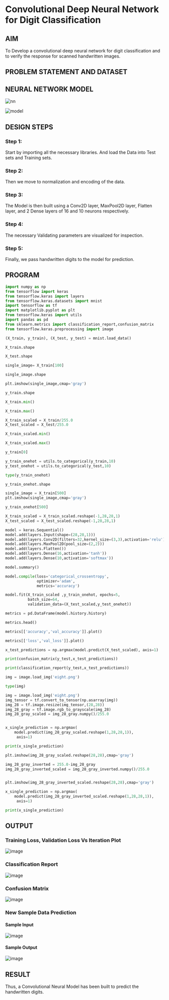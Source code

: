 # Convolutional Deep Neural Network for Digit Classification

## AIM

To Develop a convolutional deep neural network for digit classification and to verify the response for scanned handwritten images.

## PROBLEM STATEMENT AND DATASET

## NEURAL NETWORK MODEL

![nn](https://user-images.githubusercontent.com/65499285/190903314-151ecc46-ab8a-47e9-8c9e-af2d699c38c1.svg)

![model](https://user-images.githubusercontent.com/65499285/190903321-249a6aae-bc42-4d97-9f69-b488f12215a2.png)

## DESIGN STEPS

### Step 1:
Start by importing all the necessary libraries. And load the Data into Test sets and Training sets.

### Step 2:
Then we move to normalization and encoding of the data.

### Step 3:
The Model is then built using a Conv2D layer, MaxPool2D layer, Flatten layer, and 2 Dense layers of 16 and 10 neurons respectively.

### Step 4:
The necessary Validating parameters are visualized for inspection.

### Step 5:
Finally, we pass handwritten digits to the model for prediction.

## PROGRAM
```python
import numpy as np
from tensorflow import keras
from tensorflow.keras import layers
from tensorflow.keras.datasets import mnist
import tensorflow as tf
import matplotlib.pyplot as plt
from tensorflow.keras import utils
import pandas as pd
from sklearn.metrics import classification_report,confusion_matrix
from tensorflow.keras.preprocessing import image

(X_train, y_train), (X_test, y_test) = mnist.load_data()

X_train.shape

X_test.shape

single_image= X_train[100]

single_image.shape

plt.imshow(single_image,cmap='gray')

y_train.shape

X_train.min()

X_train.max()

X_train_scaled = X_train/255.0
X_test_scaled = X_test/255.0

X_train_scaled.min()

X_train_scaled.max()

y_train[0]

y_train_onehot = utils.to_categorical(y_train,10)
y_test_onehot = utils.to_categorical(y_test,10)

type(y_train_onehot)

y_train_onehot.shape

single_image = X_train[500]
plt.imshow(single_image,cmap='gray')

y_train_onehot[500]

X_train_scaled = X_train_scaled.reshape(-1,28,28,1)
X_test_scaled = X_test_scaled.reshape(-1,28,28,1)

model = keras.Sequential()
model.add(layers.Input(shape=(28,28,1)))
model.add(layers.Conv2D(filters=32,kernel_size=(3,3),activation='relu'))
model.add(layers.MaxPool2D(pool_size=(2,2)))
model.add(layers.Flatten())
model.add(layers.Dense(16,activation='tanh'))
model.add(layers.Dense(10,activation='softmax'))

model.summary()

model.compile(loss='categorical_crossentropy',
              optimizer='adam',
              metrics='accuracy')

model.fit(X_train_scaled ,y_train_onehot, epochs=5,
          batch_size=64, 
          validation_data=(X_test_scaled,y_test_onehot))

metrics = pd.DataFrame(model.history.history)

metrics.head()

metrics[['accuracy','val_accuracy']].plot()

metrics[['loss','val_loss']].plot()

x_test_predictions = np.argmax(model.predict(X_test_scaled), axis=1)

print(confusion_matrix(y_test,x_test_predictions))

print(classification_report(y_test,x_test_predictions))

img = image.load_img('eight.png')

type(img)

img = image.load_img('eight.png')
img_tensor = tf.convert_to_tensor(np.asarray(img))
img_28 = tf.image.resize(img_tensor,(28,28))
img_28_gray = tf.image.rgb_to_grayscale(img_28)
img_28_gray_scaled = img_28_gray.numpy()/255.0


x_single_prediction = np.argmax(
    model.predict(img_28_gray_scaled.reshape(1,28,28,1)),
     axis=1)

print(x_single_prediction)

plt.imshow(img_28_gray_scaled.reshape(28,28),cmap='gray')

img_28_gray_inverted = 255.0-img_28_gray
img_28_gray_inverted_scaled = img_28_gray_inverted.numpy()/255.0


plt.imshow(img_28_gray_inverted_scaled.reshape(28,28),cmap='gray')

x_single_prediction = np.argmax(
    model.predict(img_28_gray_inverted_scaled.reshape(1,28,28,1)),
     axis=1)

print(x_single_prediction)
```
## OUTPUT

### Training Loss, Validation Loss Vs Iteration Plot
![image](https://user-images.githubusercontent.com/75234991/191759064-d61e9451-a8a7-4db9-b7e3-1ccf7b281282.png)

### Classification Report
![image](https://user-images.githubusercontent.com/75234991/191759278-f1e9aa6e-f58f-4a19-8347-7bfe4964774c.png)

### Confusion Matrix
![image](https://user-images.githubusercontent.com/75234991/191759446-71e1ac3b-6d4b-4b5a-b85c-fdff32d663a3.png)

### New Sample Data Prediction
#### Sample Input
![image](https://user-images.githubusercontent.com/75234991/191759546-ac7be80f-24a5-424a-86c2-d6d8e6bec26a.png)
#### Sample Output
![image](https://user-images.githubusercontent.com/75234991/191759644-ac0f6c5c-adb3-4457-9bf7-714a872e69ad.png)

## RESULT
Thus, a Convolutional Neural Model has been built to predict the handwritten digits.
